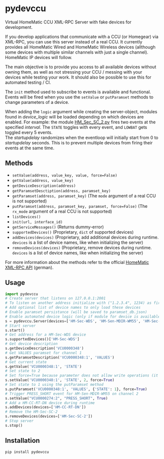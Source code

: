 # pydevccu
Virtual HomeMatic CCU XML-RPC Server with fake devices for development.

If you develop applications that communicate with a CCU (or Homegear) via XML-RPC, you can use this server instead of a real CCU. It currently provides all HomeMatic Wired and HomeMatic Wireless devices (allthough some devices with multiple similar channels with just a single channel). HomeMatic IP devices will follow.  

The main objective is to provide you access to all available devices without owning them, as well as not stressing your CCU / messing with your devices while testing your work. It should also be possible to use this for automated testing / CI.  

The `init` method used to subscribe to events is available and functional. Events will be fired when you use the `setValue` or `putParamset` methods to change parameters of a device.  

When adding the `logic` argument while creating the server-object, modules found in _device\_logic_ will be loaded depending on which devices are enabled. For example: the module [HM_Sec_SC_2.py](https://github.com/danielperna84/pydevccu/blob/master/pydevccu/device_logic/HM_Sec_SC_2.py) fires two events at the specified _interval_. The `STATE` toggles with every event, and `LOWBAT` gets toggled every 5 events.  
The _startupdelay_ randomizes when the eventloop will initially start from 0 to _startupdelay_ seconds. This is to prevent multiple devices from firing their events at the same time.

## Methods
- `setValue(address, value_key, value, force=False)`
- `getValue(address, value_key)`
- `getDeviceDescription(address)`
- `getParamsetDesctiption(address, paramset_key)`
- `getParamset(address, paramset_key)` (The `mode` argument of a real CCU is not supported)
- `putParamset(address, paramset_key, paramset, force=False)` (The `rx_mode` argument of a real CCU is not supported)
- `listDevices()`
- `init(url, interface_id)`
- `getServiceMessages()` (Returns dummy-error)
- `supportedDevices()` (Proprietary, `dict` of supported devices)
- `addDevices(devices)` (Proprietary, add additional devices during runtime. `devices` is a list of device names, like when initializing the server)
- `removeDevices(devices)` (Proprietary, remove devices during runtime. `devices` is a list of device names, like when initializing the server)

For more information about the methods refer to the official [HomeMatic XML-RPC API](https://www.eq-3.de/Downloads/eq3/download%20bereich/hm_web_ui_doku/HM_XmlRpc_API.pdf) (german).

## Usage

```python
import pydevccu
# Create server that listens on 127.0.0.1:2001
# To listen on another address initialize with ("1.2.3.4", 1234) as first argument
# Add optional list of device names to only load these devices
# Enable paramset persistance (will be saved to paramset_db.json)
# Enable automated device logic (only if module for device is available), firing events at intervals of 30 seconds
s = pydevccu.Server(devices=['HM-Sec-WDS', 'HM-Sen-MDIR-WM55', 'HM-Sec-SC-2'], persistance=True, logic={"startupdelay": 5, "interval": 30})
# Start server
s.start()
# Get address for a HM-Sec-WDS device
s.supportedDevices()['HM-Sec-WDS']
# Get device description
s.getDeviceDescription('VCU0000348')
# Get VALUES paramset for channel 1
s.getParamsetDescription('VCU0000348:1', 'VALUES')
# Get current state
s.getValue('VCU0000348:1', 'STATE')
# Set state to 2
# Set force=True because parameter does not allow write operations (it's a sensor updated by hardware in real life)
s.setValue('VCU0000348:1', 'STATE', 2, force=True)
# Set state to 1 using the putParamset method
s.putParamset('VCU0000348:1', 'VALUES', {'STATE': 1}, force=True)
# Trigger PRESS_SHORT event for HM-Sen-MDIR-WM55 on channel 2
s.setValue("VCU0000274:2", "PRESS_SHORT", True)
# Add a HM-CC-RT-DN device during runtime
s.addDevices(devices=['HM-CC-RT-DN'])
# Remove the HM-Sec-SC-2
s.removeDevices(devices=['HM-Sec-SC-2'])
# Stop server
s.stop()
```

## Installation

`pip install pydevccu`